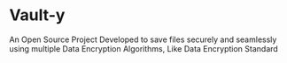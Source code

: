# Vault-y
An Open Source Project Developed to save files securely and seamlessly using multiple Data Encryption Algorithms, Like Data Encryption Standard 
